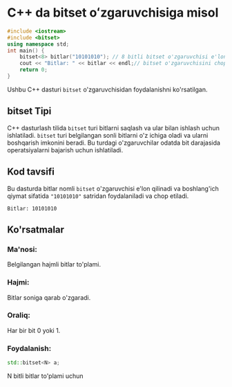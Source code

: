 # C++ da bitset oʻzgaruvchisiga misol
```cpp
#include <iostream>
#include <bitset>
using namespace std;
int main() {
    bitset<8> bitlar("10101010"); // 8 bitli bitset o'zgaruvchisi e'lon qilish
    cout << "Bitlar: " << bitlar << endl;// bitset o'zgaruvchisini chop etish
    return 0;
}
```
Ushbu C++ dasturi `bitset` o'zgaruvchisidan foydalanishni ko'rsatilgan.
## bitset Tipi
C++ dasturlash tilida `bitset` turi bitlarni saqlash va ular bilan ishlash uchun ishlatiladi. `bitset` turi belgilangan sonli bitlarni o'z ichiga oladi va ularni boshqarish imkonini beradi. 
Bu turdagi o'zgaruvchilar odatda bit darajasida operatsiyalarni bajarish uchun ishlatiladi.
## Kod tavsifi
Bu dasturda bitlar nomli `bitset` o'zgaruvchisi e'lon qilinadi va boshlang'ich qiymat sifatida `"10101010"` satridan foydalaniladi va chop etiladi.
```console
Bitlar: 10101010
```
## Ko'rsatmalar
### Ma'nosi:
Belgilangan hajmli bitlar to'plami.
### Hajmi:
Bitlar soniga qarab o'zgaradi.
### Oraliq:
Har bir bit 0 yoki 1.
### Foydalanish:
```cpp
std::bitset<N> a;
```
N bitli bitlar to'plami uchun
